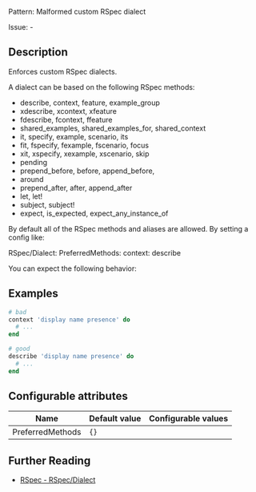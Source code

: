 Pattern: Malformed custom RSpec dialect

Issue: -

## Description

Enforces custom RSpec dialects.

A dialect can be based on the following RSpec methods:

- describe, context, feature, example_group
- xdescribe, xcontext, xfeature
- fdescribe, fcontext, ffeature
- shared_examples, shared_examples_for, shared_context
- it, specify, example, scenario, its
- fit, fspecify, fexample, fscenario, focus
- xit, xspecify, xexample, xscenario, skip
- pending
- prepend_before, before, append_before,
- around
- prepend_after, after, append_after
- let, let!
- subject, subject!
- expect, is_expected, expect_any_instance_of

By default all of the RSpec methods and aliases are allowed. By setting
a config like:

  RSpec/Dialect:
    PreferredMethods:
      context: describe

You can expect the following behavior:

## Examples

```ruby
# bad
context 'display name presence' do
  # ...
end

# good
describe 'display name presence' do
  # ...
end
```

## Configurable attributes

Name | Default value | Configurable values
--- | --- | ---
PreferredMethods | `{}` | 

## Further Reading

* [RSpec - RSpec/Dialect](https://rubocop-rspec.readthedocs.io/en/latest/cops_rspec/#rspecdialect)

